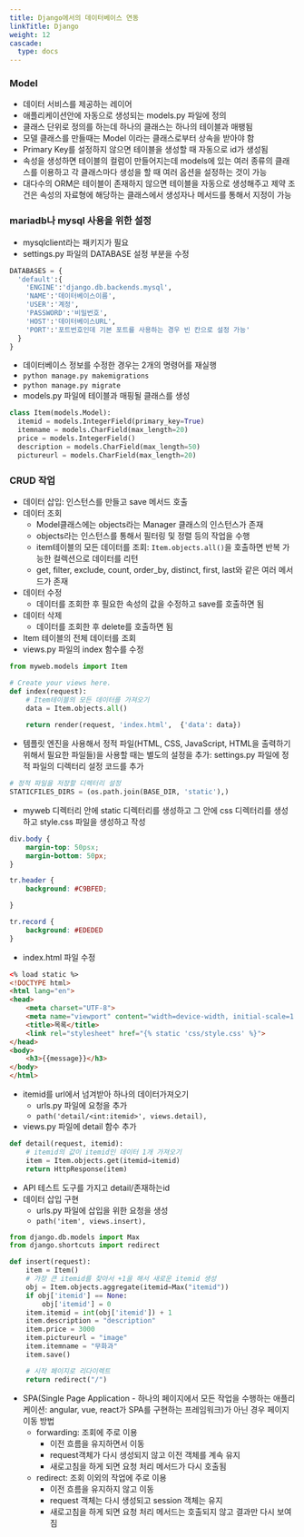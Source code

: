 ```yaml
---
title: Django에서의 데이터베이스 연동
linkTitle: Django
weight: 12
cascade:
  type: docs
---
```


### Model
- 데이터 서비스를 제공하는 레이어
- 애플리케이션안에 자동으로 생성되는 models.py 파일에 정의
- 클래스 단위로 정의를 하는데 하나의 클래스는 하나의 테이블과 매팽됨
- 모델 클래스를 만들때는 Model 이라는 클래스로부터 상속을 받아야 함
- Primary Key를 설정하지 않으면 테이블을 생성할 때 자동으로 id가 생성됨
- 속성을 생성하면 테이블의 컬럼이 만들어지는데 models에 있는 여러 종류의 클래스를 이용하고 각 클래스마다 생성을 할 때 여러 옵션을 설정하는 것이 가능
- 대다수의 ORM은 테이블이 존재하지 않으면 테이블을 자동으로 생성해주고 제약 조건은 속성의 자료형에 해당하는 클래스에서 생성자나 메서드를 통해서 지정이 가능

### mariadb나 mysql 사용을 위한 설정
- mysqlclient라는 패키지가 필요
- settings.py 파일의 DATABASE 설정 부분을 수정
```python
DATABASES = {
  'default':{
    'ENGINE':'django.db.backends.mysql',
    'NAME':'데이터베이스이름',
    'USER':'계정',
    'PASSWORD':'비밀번호',
    'HOST':'데이터베이스URL',
    'PORT':'포트번호인데 기본 포트를 사용하는 경우 빈 칸으로 설정 가능'
  }
}
```
- 데이터베이스 정보를 수정한 경우는 2개의 명령어를 재실행
- `python manage.py makemigrations`
- `python manage.py migrate`
- models.py 파일에 테이블과 매핑될 클래스를 생성
```python
class Item(models.Model):
  itemid = models.IntegerField(primary_key=True)
  itemname = models.CharField(max_length=20)
  price = models.IntegerField()
  description = models.CharField(max_length=50)
  pictureurl = models.CharField(max_length=20)
```

### CRUD 작업
- 데이터 삽입: 인스턴스를 만들고 save 메서드 호출
- 데이터 조회
  - Model클래스에는 objects라는 Manager 클래스의 인스턴스가 존재
  - objects라는 인스턴스를 통해서 필터링 및 정렬 등의 작업을 수행
  - item테이블의 모든 데이터를 조회: `Item.objects.all()`을 호출하면 반복 가능한 컬렉션으로 데이터를 리턴
  - get, filter, exclude, count, order_by, distinct, first, last와 같은 여러 메서드가 존재
- 데이터 수정
  - 데이터를 조회한 후 필요한 속성의 값을 수정하고 save를 호출하면 됨
- 데이터 삭제
  - 데이터를 조회한 후 delete를 호출하면 됨
- Item 테이블의 전체 데이터를 조회
- views.py 파일의 index 함수를 수정
```python
from myweb.models import Item

# Create your views here.
def index(request):
    # Item테이블의 모든 데이터를 가져오기
    data = Item.objects.all()
    
    return render(request, 'index.html',  {'data': data})
```
- 템플릿 엔진을 사용해서 정적 파일(HTML, CSS, JavaScript, HTML을 출력하기 위해서  필요한 파일들)을 사용할 때는 별도의 설정을 추가: settings.py 파일에 정적 파일의 디렉터리 설정 코드를 추가
```python
# 정적 파일을 저장할 디렉터리 설정
STATICFILES_DIRS = (os.path.join(BASE_DIR, 'static'),)
```
- myweb 디렉터리 안에 static 디렉터리를 생성하고 그 안에 css 디렉터리를 생성하고 style.css 파일을 생성하고 작성
```css
div.body {
    margin-top: 50psx;
    margin-bottom: 50px;
}

tr.header {
    background: #C9BFED;

}

tr.record {
    background: #EDEDED
}
```
- index.html 파일 수정
```html
<% load static %>
<!DOCTYPE html>
<html lang="en">
<head>
    <meta charset="UTF-8">
    <meta name="viewport" content="width=device-width, initial-scale=1.0">
    <title>목록</title>
    <link rel="stylesheet" href="{% static 'css/style.css' %}">
</head>
<body>
    <h3>{{message}}</h3>
</body>
</html>
```
- itemid를 url에서 넘겨받아 하나의 데이터가져오기
  - urls.py 파일에 요청을 추가 
  - `path('detail/<int:itemid>', views.detail),`
- views.py 파일에 detail 함수 추가
```python
def detail(request, itemid):
    # itemid의 값이 itemid인 데이터 1개 가져오기
    item = Item.objects.get(itemid=itemid)
    return HttpResponse(item)
```
- API 테스트 도구를 가지고 detail/존재하는id
- 데이터 삽입 구현
  - urls.py 파일에 삽입을 위한 요청을 생성
  - `path('item', views.insert),`
```python
from django.db.models import Max
from django.shortcuts import redirect

def insert(request):
    item = Item()
    # 가장 큰 itemid를 찾아서 +1을 해서 새로운 itemid 생성
    obj = Item.objects.aggregate(itemid=Max("itemid"))
    if obj['itemid'] == None:
        obj['itemid'] = 0
    item.itemid = int(obj['itemid']) + 1
    item.description = "description"
    item.price = 3000
    item.pictureurl = "image"
    item.itemname = "무화과"
    item.save()

    # 시작 페이지로 리다이렉트
    return redirect("/")
```
- SPA(Single Page Application - 하나의 페이지에서 모든 작업을 수행하는 애플리케이션: angular, vue, react가 SPA를 구현하는  프레임워크)가 아닌 경우 페이지 이동 방법
  - forwarding: 조회에 주로 이용
    - 이전 흐름을 유지하면서 이동
    - request객체가 다시 생성되지 않고 이전 객체를 계속 유지
    - 새로고침을 하게 되면 요청 처리 메서드가 다시 호출됨
  - redirect: 조회 이외의 작업에 주로 이용
    - 이전 흐름을 유지하지 않고 이동
    - request 객체는 다시 생성되고 session 객체는 유지
    - 새로고침을 하게 되면 요청 처리 메서드는 호출되지 않고 결과만 다시 보여짐

